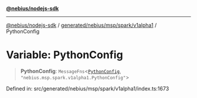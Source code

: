 [**@nebius/nodejs-sdk**](../../../../../../README.md)

***

[@nebius/nodejs-sdk](../../../../../../README.md) / [generated/nebius/msp/spark/v1alpha1](../README.md) / PythonConfig

# Variable: PythonConfig

> **PythonConfig**: `MessageFns`\<[`PythonConfig`](../interfaces/PythonConfig.md), `"nebius.msp.spark.v1alpha1.PythonConfig"`\>

Defined in: src/generated/nebius/msp/spark/v1alpha1/index.ts:1673
